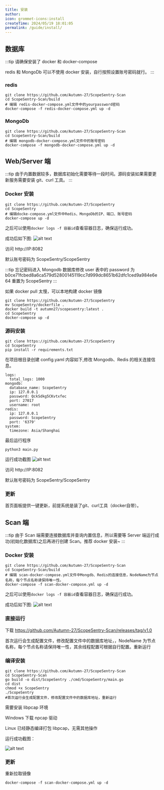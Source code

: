 ```yaml
---
title: 安装
author:
icon: grommet-icons:install
createTime: 2024/05/19 18:01:05
permalink: /guide/install/
---
```


## 数据库

:::tip
请确保安装了 docker 和 docker-compose

redis 和 MongoDb 可以不使用 docker 安装，自行按照设置账号密码就行。
:::

### redis

```
git clone https://github.com/Autumn-27/ScopeSentry-Scan
cd ScopeSentry-Scan/build
# 编辑 redis-docker-compose.yml文件中的yourpassword密码
docker-compose -f redis-docker-compose.yml up -d
```

### MongoDb

```
git clone https://github.com/Autumn-27/ScopeSentry-Scan
cd ScopeSentry-Scan/build
# 编辑 mongodb-docker-compose.yml文件中的账号密码
docker-compose -f mongodb-docker-compose.yml up -d
```

## Web/Server 端

:::tip
由于内置数据较多，数据库初始化需要等待一段时间。源码安装如果需要更新服务需要安装 git、curl 工具。
:::

### Docker 安装

```
git clone https://github.com/Autumn-27/ScopeSentry
cd ScopeSentry
# 编辑docke-compose.yml文件中Redis、MongoDb的IP、端口、账号密码
docker-compose up -d
```

之后可以使用`docker logs -f 容器id`查看容器日志，确保运行成功。

成功后如下图:
![alt text](/images/docker-server.png)

访问 http://IP:8082

默认账号密码为 ScopeSentry/ScopeSentry

:::tip
忘记密码进入 Mongodb 数据库修改 user 表中的 password 为 b0ce71fcbed8a6ca579d52800145119cc7d999dc8651b62dfc1ced9a984e6e64
重置为 ScopeSentry
:::

如果 docker pull 太慢，可以本地构建 docker 镜像

```
git clone https://github.com/Autumn-27/ScopeSentry
mv ScopeSentry/dockerfile .
docker build -t autumn27/scopesentry:latest .
cd ScopeSentry
docker-compose up -d
```

### 源码安装

```
git clone https://github.com/Autumn-27/ScopeSentry
cd ScopeSentry
pip install -r requirements.txt
```

在项目根目录创建 config.yaml
内容如下,修改 Mongodb、Redis 的相关连接信息。

```
logs:
  total_logs: 1000
mongodb:
  database_name: ScopeSentry
  ip: 127.0.0.1
  password: QckSdkg5CKvtxfec
  port: 27017
  username: root
redis:
  ip: 127.0.0.1
  password: ScopeSentry
  port: '6379'
system:
  timezone: Asia/Shanghai
```

最后运行程序

```
python3 main.py
```

运行成功截图
![alt text](/images/image.png)

访问 http://IP:8082

默认账号密码为 ScopeSentry/ScopeSentry

### 更新
首页面板提供一键更新，前提系统是装了git、curl工具（docker自带）。

## Scan 端

:::tip
由于 Scan 端需要连接数据库并查询内置信息，所以需要等 Server 端运行成功(初始化数据库)之后再进行创建 Scan。推荐 docker 安装~
:::

### Docker 安装

```
git clone https://github.com/Autumn-27/ScopeSentry-Scan
cd ScopeSentry-Scan/build
# 编辑 scan-docker-compose.yml文件中Mongdb、Redis的连接信息，NodeName为节点名称，每个节点名称请保持唯一性。
docker-compose -f scan-docker-compose.yml up -d
```

之后可以使用`docker logs -f 容器id`查看容器日志，确保运行成功。

成功后如下图:
![alt text](/images/image-1.png)

### 直接运行

下载
https://github.com/Autumn-27/ScopeSentry-Scan/releases/tag/v1.0

首次运行会生成配置文件，修改配置文件中的数据库地址，，NodeName 为节点名称，每个节点名称请保持唯一性，其余线程配置可根据自行配置。重新运行

### 编译安装

```
git clone https://github.com/Autumn-27/ScopeSentry-Scan
cd ScopeSentry-Scan
go build -o dist/ScopeSentry ./cmd/ScopeSentry/main.go
cd dist
chmod +x ScopeSentry
./ScopeSentry
#首次运行会生成配置文件，修改配置文件中的数据库地址，重新运行
```

需要安装 libpcap 环境

Windows 下载 npcap 驱动

Linux 已经静态编译打包 libpcap，无需其他操作

运行成功截图：

![alt text](/images/image-1.png)

### 更新
重新拉取镜像

`docker-compose -f scan-docker-compose.yml up -d`
